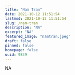 ```yaml
---
title: "Nam Tran"
date: 2021-10-12 11:51:54
lastmod: 2021-10-12 11:51:54
slug: /nam-tran
description: "NA"
excerpt: "NA"
featured_image: "namtran.jpeg"
draft: false
pinned: false
homepage: false
uuid: 9839
---
```

NA
